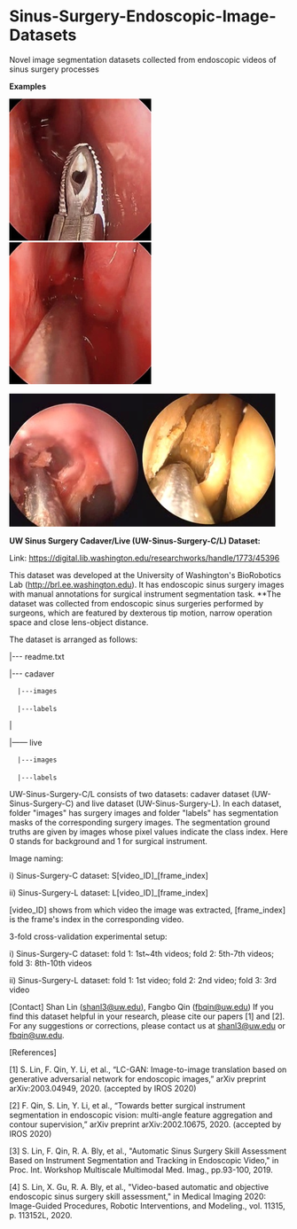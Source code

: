 # Sinus-Surgery-Endoscopic-Image-Datasets
Novel image segmentation datasets collected from endoscopic videos of sinus surgery processes

**Examples**

![](https://github.com/SURA23/Sinus-Surgery-Endoscopic-Image-Datasets/blob/master/live-example1.jpg)![](https://github.com/SURA23/Sinus-Surgery-Endoscopic-Image-Datasets/blob/master/live-example2.jpg)


![](https://github.com/SURA23/Sinus-Surgery-Endoscopic-Image-Datasets/blob/master/cadaver-example1.jpg)![](https://github.com/SURA23/Sinus-Surgery-Endoscopic-Image-Datasets/blob/master/cadaver-example2.jpg)



**UW Sinus Surgery Cadaver/Live (UW-Sinus-Surgery-C/L) Dataset:**

Link: https://digital.lib.washington.edu/researchworks/handle/1773/45396

This dataset was developed at the University of Washington's BioRobotics Lab (http://brl.ee.washington.edu). It has endoscopic sinus surgery images with manual annotations for surgical instrument segmentation task. **The dataset was collected from endoscopic sinus surgeries performed by surgeons, which are featured by dexterous tip motion, narrow operation space and close lens-object distance.


The dataset is arranged as follows:

|--- readme.txt

|--- cadaver

      |---images

      |---labels

|    

|—— live

      |---images

      |---labels

UW-Sinus-Surgery-C/L consists of two datasets: cadaver dataset (UW-Sinus-Surgery-C) and live dataset (UW-Sinus-Surgery-L). In each dataset, folder "images" has surgery images and folder "labels" has segmentation masks of the corresponding surgery images. The segmentation ground truths are given by images whose pixel values indicate the class index. Here 0 stands for background and 1 for surgical instrument. 

Image naming:

i) Sinus-Surgery-C dataset: S[video_ID]_[frame_index]

ii) Sinus-Surgery-L dataset: L[video_ID]_[frame_index]

[video_ID] shows from which video the image was extracted, [frame_index] is the frame's index in the corresponding video. 

3-fold cross-validation experimental setup:

i) Sinus-Surgery-C dataset: fold 1: 1st~4th videos; fold 2: 5th-7th videos; fold 3: 8th-10th videos

ii) Sinus-Surgery-L dataset: fold 1: 1st video; fold 2: 2nd video; fold 3: 3rd video 

[Contact] Shan Lin (shanl3@uw.edu), Fangbo Qin (fbqin@uw.edu) 
If you find this dataset helpful in your research, please cite our papers [1] and [2]. For any suggestions or corrections, please contact us at shanl3@uw.edu or fbqin@uw.edu.  

[References]

[1] S. Lin, F. Qin, Y. Li, et al., “LC-GAN: Image-to-image translation based on generative adversarial network for endoscopic images,” arXiv preprint arXiv:2003.04949, 2020. (accepted by IROS 2020)

[2] F. Qin, S. Lin, Y. Li, et al., “Towards better surgical instrument segmentation in endoscopic vision: multi-angle feature aggregation and contour supervision,” arXiv preprint arXiv:2002.10675, 2020. (accepted by IROS 2020)

[3] S. Lin, F. Qin, R. A. Bly, et al., "Automatic Sinus Surgery Skill Assessment Based on Instrument Segmentation and Tracking in Endoscopic Video," in Proc. Int. Workshop Multiscale Multimodal Med. Imag., pp.93-100, 2019.

[4] S. Lin, X. Gu, R. A. Bly, et al., "Video-based automatic and objective endoscopic sinus surgery skill assessment," in Medical Imaging 2020: Image-Guided Procedures, Robotic Interventions, and Modeling., vol. 11315, p. 113152L, 2020. 


